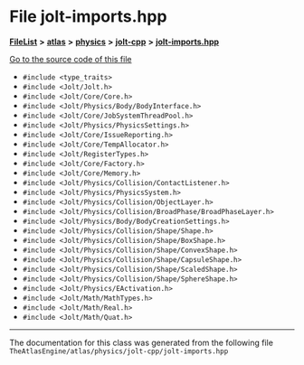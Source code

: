 

# File jolt-imports.hpp



[**FileList**](files.md) **>** [**atlas**](dir_1e6ffef027cfcf7ded3287660b505c9f.md) **>** [**physics**](dir_40e4880a491f87475db52b6f14fdb765.md) **>** [**jolt-cpp**](dir_4275702edcca8362402a3c9bf0161df7.md) **>** [**jolt-imports.hpp**](jolt-imports_8hpp.md)

[Go to the source code of this file](jolt-imports_8hpp_source.md)



* `#include <type_traits>`
* `#include <Jolt/Jolt.h>`
* `#include <Jolt/Core/Core.h>`
* `#include <Jolt/Physics/Body/BodyInterface.h>`
* `#include <Jolt/Core/JobSystemThreadPool.h>`
* `#include <Jolt/Physics/PhysicsSettings.h>`
* `#include <Jolt/Core/IssueReporting.h>`
* `#include <Jolt/Core/TempAllocator.h>`
* `#include <Jolt/RegisterTypes.h>`
* `#include <Jolt/Core/Factory.h>`
* `#include <Jolt/Core/Memory.h>`
* `#include <Jolt/Physics/Collision/ContactListener.h>`
* `#include <Jolt/Physics/PhysicsSystem.h>`
* `#include <Jolt/Physics/Collision/ObjectLayer.h>`
* `#include <Jolt/Physics/Collision/BroadPhase/BroadPhaseLayer.h>`
* `#include <Jolt/Physics/Body/BodyCreationSettings.h>`
* `#include <Jolt/Physics/Collision/Shape/Shape.h>`
* `#include <Jolt/Physics/Collision/Shape/BoxShape.h>`
* `#include <Jolt/Physics/Collision/Shape/ConvexShape.h>`
* `#include <Jolt/Physics/Collision/Shape/CapsuleShape.h>`
* `#include <Jolt/Physics/Collision/Shape/ScaledShape.h>`
* `#include <Jolt/Physics/Collision/Shape/SphereShape.h>`
* `#include <Jolt/Physics/EActivation.h>`
* `#include <Jolt/Math/MathTypes.h>`
* `#include <Jolt/Math/Real.h>`
* `#include <Jolt/Math/Quat.h>`


































































------------------------------
The documentation for this class was generated from the following file `TheAtlasEngine/atlas/physics/jolt-cpp/jolt-imports.hpp`

